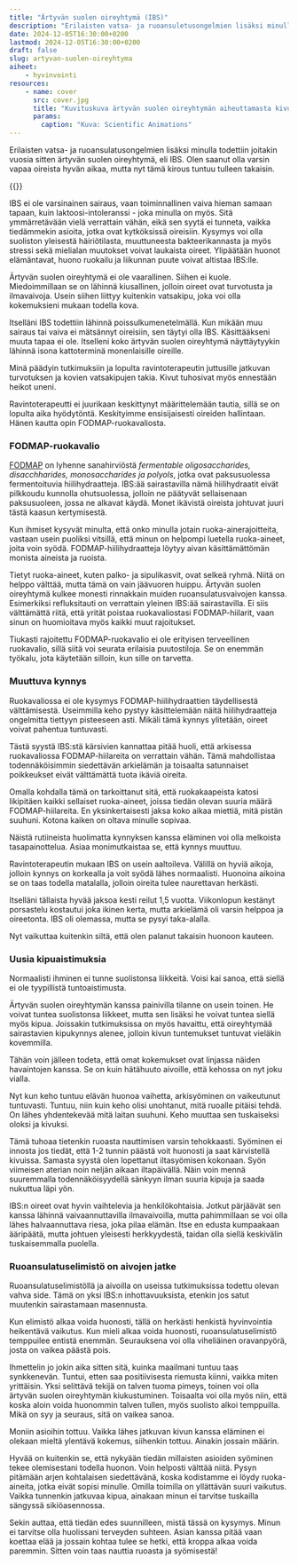 ```yaml
---
title: "Ärtyvän suolen oireyhtymä (IBS)"
description: "Erilaisten vatsa- ja ruoansuletusongelmien lisäksi minulla todettiin joitakin vuosia sitten ärtyvän suolen oireyhtymä eli IBS. Olen saanut olla varsin vapaa oireista hyvän aikaa, mutta nyt tämä kirous tuntuu tulleen takaisin."
date: 2024-12-05T16:30:00+0200
lastmod: 2024-12-05T16:30:00+0200
draft: false
slug: artyvan-suolen-oireyhtyma
aiheet:
    - hyvinvointi
resources:
    - name: cover
      src: cover.jpg
      title: "Kuvituskuva ärtyvän suolen oireyhtymän aiheuttamasta kivusta. Vasemmalla henkilö pitää kättään vatsan päällä, vasemmalla puolella kehoa. Sen vieressä on kuva suolistosta, jossa yksi kohta on selvästi muita kapeampi."
      params:
        caption: "Kuva: Scientific Animations"
---
```

Erilaisten vatsa- ja ruoansulatusongelmien lisäksi minulla todettiin joitakin vuosia sitten ärtyvän suolen oireyhtymä, eli IBS. Olen saanut olla varsin vapaa oireista hyvän aikaa, mutta nyt tämä kirous tuntuu tulleen takaisin.

<!--more-->

{{<cover>}}

IBS ei ole varsinainen sairaus, vaan toiminnallinen vaiva hieman samaan tapaan, kuin laktoosi-intoleranssi - joka minulla on myös. Sitä ymmärretävään vielä verrattain vähän, eikä sen syytä ei tunneta, vaikka tiedämmekin asioita, jotka ovat kytköksissä oireisiin. Kysymys voi olla suoliston yleisestä häiriötilasta, muuttuneesta bakteerikannasta ja myös stressi sekä mielialan muutokset voivat laukaista oireet. Ylipäätään huonot elämäntavat, huono ruokailu ja liikunnan puute voivat altistaa IBS:lle.

Ärtyvän suolen oireyhtymä ei ole vaarallinen. Siihen ei kuole. Miedoimmillaan se on lähinnä kiusallinen, jolloin oireet ovat turvotusta ja ilmavaivoja. Usein siihen liittyy kuitenkin vatsakipu, joka voi olla kokemuksieni mukaan todella kova.

Itselläni IBS todettiin lähinnä poissulkumenetelmällä. Kun mikään muu sairaus tai vaiva ei mätsännyt oireisiin, sen täytyi olla IBS. Käsittääkseni muuta tapaa ei ole. Itselleni koko ärtyvän suolen oireyhtymä näyttäytyykin lähinnä isona kattoterminä monenlaisille oireille.

Minä päädyin tutkimuksiin ja lopulta ravintoterapeutin juttusille jatkuvan turvotuksen ja kovien vatsakipujen takia. Kivut tuhosivat myös ennestään heikot uneni.

Ravintoterapeutti ei juurikaan keskittynyt määrittelemään tautia, sillä se on lopulta aika hyödytöntä. Keskityimme ensisijaisesti oireiden hallintaan. Hänen kautta opin FODMAP-ruokavaliosta.

### FODMAP-ruokavalio
[FODMAP](https://fi.wikipedia.org/wiki/FODMAP) on lyhenne sanahirviöstä *fermentable oligosaccharides, disacchharides, monosaccharides ja polyols*, jotka ovat paksusuolessa fermentoituvia hiilihydraatteja. IBS:ää sairastavilla nämä hiilihydraatit eivät pilkkoudu kunnolla ohutsuolessa, jolloin ne päätyvät sellaisenaan paksusuoleen, jossa ne alkavat käydä. Monet ikävistä oireista johtuvat juuri tästä kaasun kertymisestä.

Kun ihmiset kysyvät minulta, että onko minulla jotain ruoka-ainerajoitteita, vastaan usein puoliksi vitsillä, että minun on helpompi luetella ruoka-aineet, joita voin syödä. FODMAP-hiilihydraatteja löytyy aivan käsittämättömän monista aineista ja ruoista.

Tietyt ruoka-aineet, kuten palko- ja sipulikasvit, ovat selkeä ryhmä. Niitä on helppo välttää, mutta tämä on vain jäävuoren huippu. Ärtyvän suolen oireyhtymä kulkee monesti rinnakkain muiden ruoansulatusvaivojen kanssa. Esimerkiksi refluksitauti on verrattain yleinen IBS:ää sairastavilla. Ei siis välttämättä riitä, että yrität poistaa ruokavaliostasi FODMAP-hiilarit, vaan sinun on huomioitava myös kaikki muut rajoitukset.

Tiukasti rajoitettu FODMAP-ruokavalio ei ole erityisen terveellinen ruokavalio, sillä siitä voi seurata erilaisia puutostiloja. Se on enemmän työkalu, jota käytetään silloin, kun sille on tarvetta.

### Muuttuva kynnys
Ruokavaliossa ei ole kysymys FODMAP-hiilihydraattien täydellisestä välttämisestä. Useimmilla keho pystyy käsittelemään näitä hiilihydraatteja ongelmitta tiettyyn pisteeseen asti. Mikäli tämä kynnys ylitetään, oireet voivat pahentua tuntuvasti.

Tästä syystä IBS:stä kärsivien kannattaa pitää huoli, että arkisessa ruokavaliossa FODMAP-hiilareita on verrattain vähän. Tämä mahdollistaa todennäköisimmin siedettävän arkielämän ja toisaalta satunnaiset poikkeukset eivät välttämättä tuota ikäviä oireita.

Omalla kohdalla tämä on tarkoittanut sitä, että ruokakaapeista katosi likipitäen kaikki sellaiset ruoka-aineet, joissa tiedän olevan suuria määrä FODMAP-hiilareita. En yksinkertaisesti jaksa koko aikaa miettiä, mitä pistän suuhuni. Kotona kaiken on oltava minulle sopivaa.

Näistä rutiineista huolimatta kynnyksen kanssa eläminen voi olla melkoista tasapainottelua. Asiaa monimutkaistaa se, että kynnys muuttuu.

Ravintoterapeutin mukaan IBS on usein aaltoileva. Välillä on hyviä aikoja, jolloin kynnys on korkealla ja voit syödä lähes normaalisti. Huonoina aikoina se on taas todella matalalla, jolloin oireita tulee naurettavan herkästi.

Itselläni tällaista hyvää jaksoa kesti reilut 1,5 vuotta. Viikonlopun kestänyt porsastelu kostautui joka ikinen kerta, mutta arkielämä oli varsin helppoa ja oireetonta. IBS oli olemassa, mutta se pysyi taka-alalla.

Nyt vaikuttaa kuitenkin siltä, että olen palanut takaisin huonoon kauteen.

### Uusia kipuaistimuksia
Normaalisti ihminen ei tunne suolistonsa liikkeitä. Voisi kai sanoa, että siellä ei ole tyypillistä tuntoaistimusta.

Ärtyvän suolen oireyhtymän kanssa painivilla tilanne on usein toinen. He voivat tuntea suolistonsa liikkeet, mutta sen lisäksi he voivat tuntea siellä myös kipua. Joissakin tutkimuksissa on myös havaittu, että oireyhtymää sairastavien kipukynnys alenee, jolloin kivun tuntemukset tuntuvat vieläkin kovemmilla.

Tähän voin jälleen todeta, että omat kokemukset ovat linjassa näiden havaintojen kanssa. Se on kuin hätähuuto aivoille, että kehossa on nyt joku vialla.

Nyt kun keho tuntuu elävän huonoa vaihetta, arkisyöminen on vaikeutunut tuntuvasti. Tuntuu, niin kuin keho olisi unohtanut, mitä ruoalle pitäisi tehdä. On lähes yhdentekevää mitä laitan suuhuni. Keho muuttaa sen tuskaiseksi oloksi ja kivuksi.

Tämä tuhoaa tietenkin ruoasta nauttimisen varsin tehokkaasti. Syöminen ei innosta jos tiedät, että 1-2 tunnin päästä voit huonosti ja saat kärvistellä kivuissa. Samasta syystä olen lopettanut iltasyömisen kokonaan. Syön viimeisen aterian noin neljän aikaan iltapäivällä. Näin voin mennä suuremmalla todennäköisyydellä sänkyyn ilman suuria kipuja ja saada nukuttua läpi yön.

IBS:n oireet ovat hyvin vaihtelevia ja henkilökohtaisia. Jotkut pärjäävät sen kanssa lähinnä vaivaannuttavilla ilmavaivoilla, mutta pahimmillaan se voi olla lähes halvaannuttava riesa, joka pilaa elämän. Itse en edusta kumpaakaan ääripäätä, mutta johtuen yleisesti herkkyydestä, taidan olla siellä keskivälin tuskaisemmalla puolella.

### Ruoansulatuselimistö on aivojen jatke
Ruoansulatuselimistöllä ja aivoilla on useissa tutkimuksissa todettu olevan vahva side. Tämä on yksi IBS:n inhottavuuksista, etenkin jos satut muutenkin sairastamaan masennusta.

Kun elimistö alkaa voida huonosti, tällä on herkästi henkistä hyvinvointia heikentävä vaikutus. Kun mieli alkaa voida huonosti, ruoansulatuselimistö temppuilee entistä enemmän. Seurauksena voi olla viheliäinen oravanpyörä, josta on vaikea päästä pois.

Ihmettelin jo jokin aika sitten sitä, kuinka maailmani tuntuu taas synkkenevän. Tuntui, etten saa positiivisesta riemusta kiinni, vaikka miten yrittäisin. Yksi selittävä tekijä on talven tuoma pimeys, toinen voi olla ärtyvän suolen oireyhtymän kiukustuminen. Toisaalta voi olla myös niin, että koska aloin voida huonommin talven tullen, myös suolisto alkoi temppuilla. Mikä on syy ja seuraus, sitä on vaikea sanoa.

Moniin asioihin tottuu. Vaikka lähes jatkuvan kivun kanssa eläminen ei olekaan mieltä ylentävä kokemus, siihenkin tottuu. Ainakin jossain määrin.

Hyvää on kuitenkin se, että nykyään tiedän millaisten asioiden syöminen tekee olemisestani todella huonon. Voin helposti välttää niitä. Pysyn pitämään arjen kohtalaisen siedettävänä, koska kodistamme ei löydy ruoka-aineita, jotka eivät sopisi minulle. Omilla toimilla on yllättävän suuri vaikutus. Vaikka tunnenkin jatkuvaa kipua, ainakaan minun ei tarvitse tuskailla sängyssä sikiöasennossa.

Sekin auttaa, että tiedän edes suunnilleen, mistä tässä on kysymys. Minun ei tarvitse olla huolissani terveyden suhteen. Asian kanssa pitää vaan koettaa elää ja jossain kohtaa tulee se hetki, että kroppa alkaa voida paremmin. Sitten voin taas nauttia ruoasta ja syömisestä!
